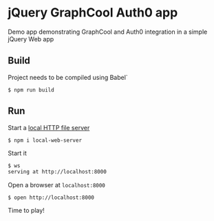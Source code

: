 # jQuery GraphCool Auth0 app

Demo app demonstrating GraphCool and Auth0 integration in a simple jQuery Web app

## Build

Project needs to be compiled using Babel`

`$ npm run build`

## Run

Start a [local HTTP file server](https://www.npmjs.com/package/local-web-server)

`$ npm i local-web-server`

Start it

```bash
$ ws
serving at http://localhost:8000
```

Open a browser at `localhost:8000`

`$ open http://localhost:8000`

Time to play!



